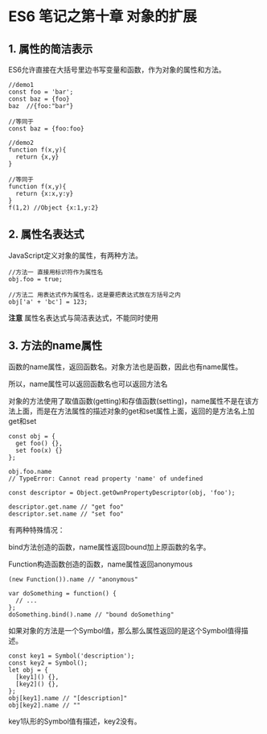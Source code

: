 # ES6 笔记之第十章 对象的扩展

## 1. 属性的简洁表示
ES6允许直接在大括号里边书写变量和函数，作为对象的属性和方法。

```
//demo1
const foo = 'bar';
const baz = {foo}
baz  //{foo:"bar"}

//等同于
const baz = {foo:foo}

//demo2
function f(x,y){
  return {x,y}
}

//等同于
function f(x,y){
  return {x:x,y:y}
}
f(1,2) //Object {x:1,y:2}
```





## 2. 属性名表达式
JavaScript定义对象的属性，有两种方法。
```
//方法一 直接用标识符作为属性名
obj.foo = true;

//方法二 用表达式作为属性名，这是要把表达式放在方括号之内
obj['a' + 'bc'] = 123;
```

**注意** 属性名表达式与简洁表达式，不能同时使用

## 3. 方法的name属性
函数的name属性，返回函数名。对象方法也是函数，因此也有name属性。

所以，name属性可以返回函数名也可以返回方法名

对象的方法使用了取值函数(getting)和存值函数(setting)，name属性不是在该方法上面，而是在方法属性的描述对象的get和set属性上面，返回的是方法名上加get和set
```
const obj = {
  get foo() {},
  set foo(x) {}
};

obj.foo.name
// TypeError: Cannot read property 'name' of undefined

const descriptor = Object.getOwnPropertyDescriptor(obj, 'foo');

descriptor.get.name // "get foo"
descriptor.set.name // "set foo"
```
有两种特殊情况：

bind方法创造的函数，name属性返回bound加上原函数的名字。

Function构造函数创造的函数，name属性返回anonymous

```
(new Function()).name // "anonymous"

var doSomething = function() {
  // ...
};
doSomething.bind().name // "bound doSomething"
```

如果对象的方法是一个Symbol值，那么那么属性返回的是这个Symbol值得描述。

```
const key1 = Symbol('description');
const key2 = Symbol();
let obj = {
  [key1]() {},
  [key2]() {},
};
obj[key1].name // "[description]"
obj[key2].name // ""
```
key1队形的Symbol值有描述，key2没有。


